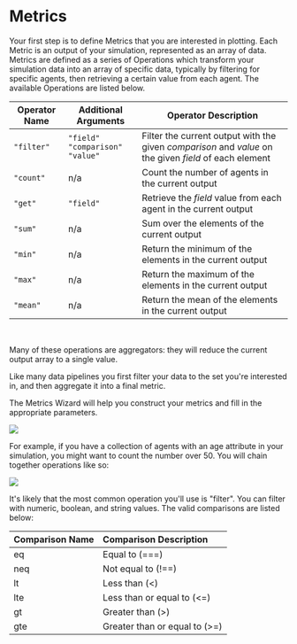 # Metrics

Your first step is to define Metrics that you are interested in plotting. Each Metric is an output of your simulation, represented as an array of data. Metrics are defined as a series of Operations which transform your simulation data into an array of specific data, typically by filtering for specific agents, then retrieving a certain value from each agent. The available Operations are listed below.

<table class="docs-table">
  <thead>
    <tr>
      <th class="text-left">Operator Name</th>
      <th class="text-left">Additional Arguments</th>
      <th class="text-left">Operator Description</th>
    </tr>
  </thead>
  <tbody>
    <tr>
      <td class="text-left"><code>&quot;filter&quot;</code>
      </td>
      <td class="text-left">
        <code>&quot;field&quot;</code>  
        <br />
        <code>&quot;comparison&quot;</code>
        <br />
        <code>&quot;value&quot;</code>
      </td>
      <td class="text-left">Filter the current output with the given <em>comparison</em> and <em>value</em> on
        the given <em>field</em> of each element</td>
    </tr>
    <tr>
      <td class="text-left"><code>&quot;count&quot;</code>
      </td>
      <td class="text-left">n/a</td>
      <td class="text-left">Count the number of agents in the current output</td>
    </tr>
    <tr>
      <td class="text-left"><code>&quot;get&quot;</code>
      </td>
      <td class="text-left"><code>&quot;field&quot;</code>
      </td>
      <td class="text-left">Retrieve the <em>field</em> value from each agent in the current output</td>
    </tr>
    <tr>
      <td class="text-left"><code>&quot;sum&quot;</code>
      </td>
      <td class="text-left">n/a</td>
      <td class="text-left">Sum over the elements of the current output</td>
    </tr>
    <tr>
      <td class="text-left"><code>&quot;min&quot;</code>
      </td>
      <td class="text-left">n/a</td>
      <td class="text-left">Return the minimum of the elements in the current output</td>
    </tr>
    <tr>
      <td class="text-left"><code>&quot;max&quot;</code>
      </td>
      <td class="text-left">n/a</td>
      <td class="text-left">Return the maximum of the elements in the current output</td>
    </tr>
    <tr>
      <td class="text-left"><code>&quot;mean&quot;</code>
      </td>
      <td class="text-left">n/a</td>
      <td class="text-left">Return the mean of the elements in the current output</td>
    </tr>
  </tbody>
</table>

‌

Many of these operations are aggregators: they will reduce the current output array to a single value.‌

Like many data pipelines you first filter your data to the set you're interested in, and then aggregate it into a final metric.‌

The Metrics Wizard will help you construct your metrics and fill in the appropriate parameters.​‌

![](https://cdn-us1.hash.ai/site/docs/analysis-metrics-1.png)

For example, if you have a collection of agents with an age attribute in your simulation, you might want to count the number over 50. You will chain together operations like so:​‌

![](https://cdn-us1.hash.ai/site/docs/analysis-metrics-2.png)

It's likely that the most common operation you'll use is "filter". You can filter with numeric, boolean, and string values. The valid comparisons are listed below:

| Comparison Name | Comparison Description |
| :--- | :--- |
| eq | Equal to \(===\) |
| neq | Not equal to \(!==\) |
| lt | Less than \(&lt;\) |
| lte | Less than or equal to \(&lt;=\) |
| gt | Greater than \(&gt;\) |
| gte | Greater than or equal to \(&gt;=\) |

